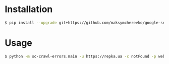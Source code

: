 # Installation

```bash
$ pip install --upgrade git+https://github.com/maksymcherevko/google-search-console.git
```

# Usage

```bash
$ python -m sc-crawl-errors.main -u https://repka.ua -c notFound -p web
```